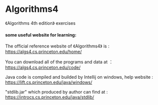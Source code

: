# Algorithms4
《Algorithms 4th edition》 exercises

#### some useful website for learning:

The official reference website of 《Algorithms4》 is : https://algs4.cs.princeton.edu/home/

You can download all of the programs and data at ：https://algs4.cs.princeton.edu/code/

Java code is compiled and builded by Intellij on windows, help website : https://lift.cs.princeton.edu/java/windows/

"stdlib.jar" which produced by author can find at : https://introcs.cs.princeton.edu/java/stdlib/
